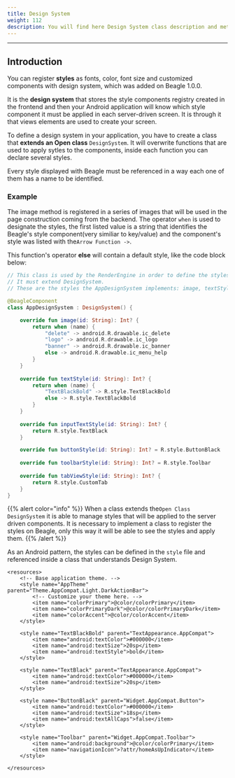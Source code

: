 ```yaml
---
title: Design System
weight: 112
description: You will find here Design System class description and methods details.
---
```


---

## Introduction

You can register **styles** as fonts, color, font size and customized components with design system, which was added on Beagle 1.0.0.

It is the **design system** that stores the style components registry created in the frontend and then your Android application will know which style component it must be applied in each server-driven screen. It is through it  that views elements are used to create your screen.

To define a design system in your application, you have to create a class that **extends an Open class** `DesignSystem`. It will overwrite functions that are used to apply sytles to the components, inside each function you can declare several styles. 

Every style displayed with Beagle must be referenced in a way each one of them has a name to be identified.

### Example

The image method is registered in a series of images that will be used in the page construction coming from the backend. The operator `when` is used to designate the styles, the first listed value is a string that identifies the Beagle's style component\(very similiar to key/value\) and the component's style was listed with the`Arrow Function ->`.

This function's operator **else** will contain a default style, like the code block below:


```kotlin
// This class is used by the RenderEngine in order to define the styles configured at the application.
// It must extend DesignSystem.
// These are the styles the AppDesignSystem implements: image, textStyle, inputTextStyle, buttonStyle, toolbarStyle and tabViewStyle

@BeagleComponent
class AppDesignSystem : DesignSystem() {

    override fun image(id: String): Int? {
        return when (name) {
            "delete" -> android.R.drawable.ic_delete
            "logo" -> android.R.drawable.ic_logo
            "banner" -> android.R.drawable.ic_banner
            else -> android.R.drawable.ic_menu_help
        }
    }
    
    override fun textStyle(id: String): Int? {
        return when (name) {
            "TextBlackBold" -> R.style.TextBlackBold
            else -> R.style.TextBlackBold
        }
    }
    
    override fun inputTextStyle(id: String): Int? {
        return R.style.TextBlack
    }

    override fun buttonStyle(id: String): Int? = R.style.ButtonBlack
    
    override fun toolbarStyle(id: String): Int? = R.style.Toolbar
    
    override fun tabViewStyle(id: String): Int? {
        return R.style.CustomTab
    }
}
```


{{% alert color="info" %}}
When a class extends the`Open Class DesignSystem` it is able to manage styles that will be applied to the server driven components. It is necessary to implement a class to register the styles on Beagle, only this way it will be able to see the styles and apply them. 
{{% /alert %}}

As an Android pattern, the styles can be defined in the `style` file and referenced inside a class that understands Design System. 

```markup
<resources>
    <!-- Base application theme. -->
    <style name="AppTheme" parent="Theme.AppCompat.Light.DarkActionBar">
        <!-- Customize your theme here. -->
        <item name="colorPrimary">@color/colorPrimary</item>
        <item name="colorPrimaryDark">@color/colorPrimaryDark</item>
        <item name="colorAccent">@color/colorAccent</item>
    </style>

    <style name="TextBlackBold" parent="TextAppearance.AppCompat">
        <item name="android:textColor">#000000</item>
        <item name="android:textSize">20sp</item>
        <item name="android:textStyle">bold</item>
    </style>

    <style name="TextBlack" parent="TextAppearance.AppCompat">
        <item name="android:textColor">#000000</item>
        <item name="android:textSize">20sp</item>
    </style>

    <style name="ButtonBlack" parent="Widget.AppCompat.Button">
        <item name="android:textColor">#000000</item>
        <item name="android:textSize">18sp</item>
        <item name="android:textAllCaps">false</item>
    </style>

    <style name="Toolbar" parent="Widget.AppCompat.Toolbar">
        <item name="android:background">@color/colorPrimary</item>
        <item name="navigationIcon">?attr/homeAsUpIndicator</item>
    </style>

</resources>
```
